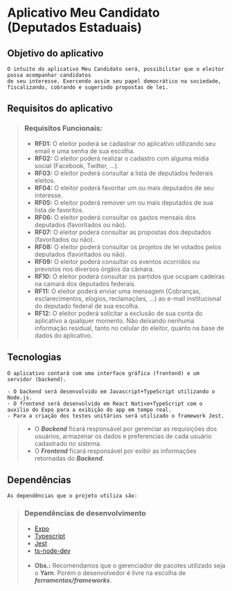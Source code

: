 # **Aplicativo Meu Candidato (Deputados Estaduais)**

## **Objetivo do aplicativo**

    O intuito do aplicativo Meu Candidato será, possibilitar que o eleitor possa acompanhar candidatos
    de seu interesse. Exercendo assim seu papel democrático na sociedade, fiscalizando, cobrando e sugerindo propostas de lei.

## **Requisitos do aplicativo**

> ### **Requisitos Funcionais:**
>
> - **RF01:** O eleitor poderá se cadastrar no aplicativo utilizando seu email e uma senha de sua escolha.
> - **RF02:** O eleitor poderá realizar o cadastro com alguma mídia social (Facebook, Twitter, ...).
> - **RF03:** O eleitor poderá consultar a lista de deputados federais eleitos.
> - **RF04:** O eleitor poderá favoritar um ou mais deputados de seu interesse.
> - **RF05:** O eleitor poderá remover um ou mais deputados de sua lista de favoritos.
> - **RF06:** O eleitor poderá consultar os gastos mensais dos deputados (favoritados ou não).
> - **RF07:** O eleitor poderá consultar as propostas dos deputados (favoritados ou não).
> - **RF08:** O eleitor poderá consultar os projetos de lei votados pelos deputados (favoritados ou não).
> - **RF09:** O eleitor poderá consultar os eventos ocorridos ou previstos nos diversos órgãos da câmara.
> - **RF10:** O eleitor poderá consultar os partidos que ocupam cadeiras na camará dos deputados federais.
> - **RF11:** O eleitor poderá enviar uma mensagem (Cobranças, esclarecimentos, elogios, reclamações, ...) ao e-mail institucional do deputado federal de sua escolha.
> - **RF12:** O eleitor poderá solicitar a exclusão de sua conta do aplicativo a qualquer momento. Não deixando nenhuma informação residual, tanto no celular do eleitor, quanto na base de dados do aplicativo.

## **Tecnologias**

    O aplicativo contará com uma interface gráfica (frontend) e um servidor (backend).

    - O backend será desenvolvido em Javascript+TypeScript utilizando o Node.js.
    - O frontend será desenvolvido em React Native+TypeScript com o auxilio do Expo para a exibição do app em tempo real.
    - Para a criação dos testes unitários será utilizado o framework Jest.

> - O **_Backend_** ficará responsável por gerenciar as requisições dos usuários, armazenar os dados e preferencias de cada usuário cadastrado no sistema.
> - O **_Frontend_** ficará responsável por exibir as informações retornadas do **_Backend_**.

## **Dependências**

    As dependências que o projeto utiliza são:

> ### **Dependências de desenvolvimento**
>
> - <a href="https://docs.expo.io/">Expo</a>
> - <a href="https://www.typescriptlang.org/docs/">Typescript</a>
> - <a href="https://jestjs.io/pt-BR/docs/getting-started">Jest</a>
> - <a href="https://github.com/wclr/ts-node-dev">ts-node-dev</a> </br></br>
> - **Obs.:** Recomendamos que o gerenciador de pacotes utilizado seja o **Yarn**. Porém o desenvolvedor é livre na escolha de **_ferramentas/frameworks_**.
